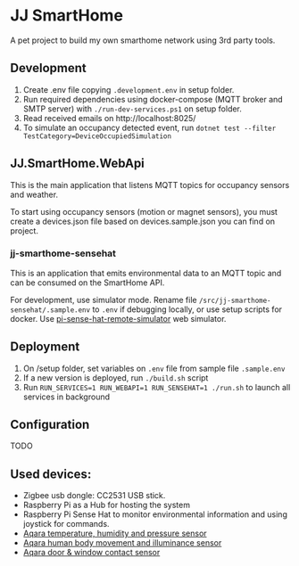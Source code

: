 # JJ SmartHome
A pet project to build my own smarthome network using 3rd party tools.

## Development
1. Create .env file copying `.development.env` in setup folder.
2. Run required dependencies using docker-compose (MQTT broker and SMTP server) with `./run-dev-services.ps1` on setup folder.
3. Read received emails on http://localhost:8025/
4. To simulate an occupancy detected event, run `dotnet test --filter TestCategory=DeviceOccupiedSimulation`

## JJ.SmartHome.WebApi
This is the main application that listens MQTT topics for occupancy sensors and weather. 

To start using occupancy sensors (motion or magnet sensors), you must create a devices.json file based on devices.sample.json you can find on project.

### jj-smarthome-sensehat
This is an application that emits environmental data to an MQTT topic and can be consumed on the SmartHome API. 

For development, use simulator mode. Rename file `/src/jj-smarthome-sensehat/.sample.env` to `.env` if debugging locally, or use setup scripts for docker.
Use [pi-sense-hat-remote-simulator](https://joanjane.github.io/pi-sense-hat-remote-simulator/) web simulator.

## Deployment
1. On /setup folder, set variables on `.env` file from sample file `.sample.env`
2. If a new version is deployed, run `./build.sh` script
3. Run `RUN_SERVICES=1 RUN_WEBAPI=1 RUN_SENSEHAT=1 ./run.sh` to launch all services in background

## Configuration
TODO

## Used devices:
* Zigbee usb dongle: CC2531 USB stick.
* Raspberry Pi as a Hub for hosting the system
* Raspberry Pi Sense Hat to monitor environmental information and using joystick for commands.
* [Aqara temperature, humidity and pressure sensor](https://www.zigbee2mqtt.io/devices/WSDCGQ11LM.html#xiaomi-wsdcgq11lm)
* [Aqara human body movement and illuminance sensor](https://www.zigbee2mqtt.io/devices/RTCGQ11LM.html#xiaomi-rtcgq11lm)
* [Aqara door & window contact sensor](https://www.zigbee2mqtt.io/devices/MCCGQ11LM.html#xiaomi-mccgq11lm)
